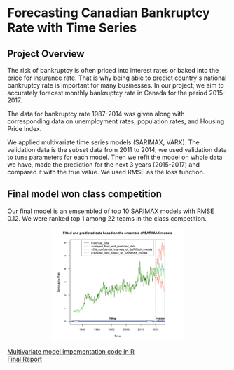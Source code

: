 # Forecasting Canadian Bankruptcy Rate with Time Series

## Project Overview

The risk of bankruptcy is often priced into interest rates or baked into the price for insurance rate. That is why being able to predict country's national bankruptcy rate is important for many businesses.
In our project, we aim to accurately forecast monthly bankruptcy rate in Canada for the period 2015-2017.

The data for bankruptcy rate 1987-2014 was given along with corresponding data on unemployment rates, population rates, and Housing Price Index. 
 
We applied multivariate time series models (SARIMAX, VARX). The validation data is the subset data from 2011 to 2014, we used validation data to tune parameters for each model. Then we refit the model on whole data we have, made the prediction for the next 3 years (2015-2017) and compared it with the true value. We used RMSE as the loss function. 

## Final model won class competition
Our final model is an emsembled of top 10 SARIMAX models with RMSE 0.12. We were ranked top 1 among 22 teams in the class competition.
<p align="center"> <img src="Images/prediction.png" align="middle" width=300>
</p>

[Multivariate model impementation code in R](https://github.com/katjawittfoth/Bankruptcy_Rate/blob/master/Time%20Series%20Modeling.ipynb)
<br>
[Final Report](https://github.com/katjawittfoth/Bankruptcy_Rate/blob/master/Team1.7report.pdf)
